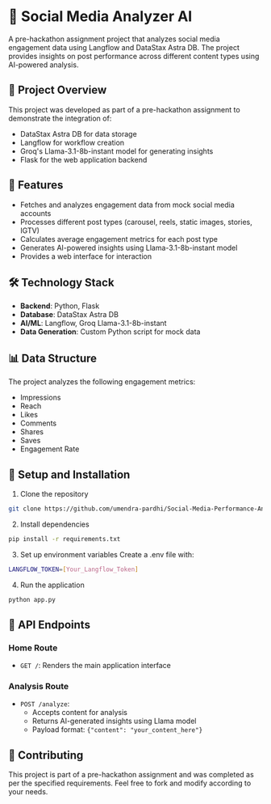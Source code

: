 # 🤖 Social Media Analyzer AI

A pre-hackathon assignment project that analyzes social media engagement data using Langflow and DataStax Astra DB. The project provides insights on post performance across different content types using AI-powered analysis.

## 🎯 Project Overview

This project was developed as part of a pre-hackathon assignment to demonstrate the integration of:
- DataStax Astra DB for data storage
- Langflow for workflow creation
- Groq's Llama-3.1-8b-instant model for generating insights
- Flask for the web application backend

## 🚀 Features

- Fetches and analyzes engagement data from mock social media accounts
- Processes different post types (carousel, reels, static images, stories, IGTV)
- Calculates average engagement metrics for each post type
- Generates AI-powered insights using Llama-3.1-8b-instant model
- Provides a web interface for interaction

## 🛠️ Technology Stack

- **Backend**: Python, Flask
- **Database**: DataStax Astra DB
- **AI/ML**: Langflow, Groq Llama-3.1-8b-instant
- **Data Generation**: Custom Python script for mock data

## 📊 Data Structure

The project analyzes the following engagement metrics:
- Impressions
- Reach
- Likes
- Comments
- Shares
- Saves
- Engagement Rate

## 🔧 Setup and Installation

1. Clone the repository
```bash
git clone https://github.com/umendra-pardhi/Social-Media-Performance-Analysis.git
```
2. Install dependencies
```bash
pip install -r requirements.txt
```
3. Set up environment variables Create a .env file with:
```bash
LANGFLOW_TOKEN=[Your_Langflow_Token]
```
4. Run the application
```bash
python app.py
```

## 📝 API Endpoints

### Home Route
- `GET /`: Renders the main application interface

### Analysis Route
- `POST /analyze`: 
  - Accepts content for analysis
  - Returns AI-generated insights using Llama model
  - Payload format: `{"content": "your_content_here"}`

## 🤝 Contributing

This project is part of a pre-hackathon assignment and was completed as per the specified requirements. Feel free to fork and modify according to your needs.

